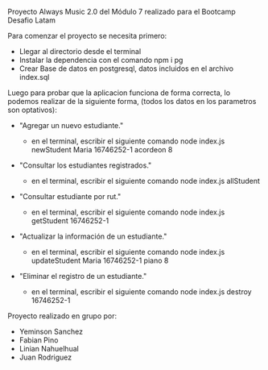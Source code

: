 Proyecto Always Music 2.0 del Módulo 7 realizado para el Bootcamp Desafio Latam

Para comenzar el proyecto se necesita primero:
- Llegar al directorio desde el terminal
- Instalar la dependencia con el comando npm i pg
- Crear Base de datos en postgresql, datos incluidos en el archivo index.sql

Luego para probar que la aplicacion funciona de forma correcta, lo podemos realizar de la siguiente forma, (todos los datos en los parametros son optativos):
* "Agregar un nuevo estudiante."
   - en el terminal, escribir el siguiente comando 
    node index.js newStudent Maria 16746252-1 acordeon 8

* "Consultar los estudiantes registrados."
   - en el terminal, escribir el siguiente comando 
    node index.js allStudent

* "Consultar estudiante por rut."
   - en el terminal, escribir el siguiente comando 
    node index.js getStudent 16746252-1

* "Actualizar la información de un estudiante."
   - en el terminal, escribir el siguiente comando 
    node index.js updateStudent Maria 16746252-1 piano 8

* "Eliminar el registro de un estudiante."
   - en el terminal, escribir el siguiente comando 
    node index.js destroy 16746252-1


Proyecto realizado en grupo por:
- Yeminson Sanchez
- Fabian Pino
- Linian Nahuelhual
- Juan Rodriguez

